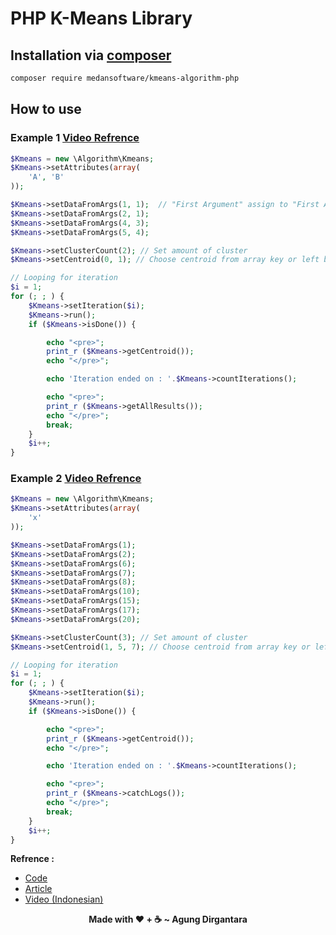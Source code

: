 # PHP K-Means Library

## Installation via [composer](https://getcomposer.org)

```bash
composer require medansoftware/kmeans-algorithm-php
```

## How to use

### Example 1 [Video Refrence](https://www.youtube.com/watch?v=MayK_kwJgv4)

```php
$Kmeans = new \Algorithm\Kmeans;
$Kmeans->setAttributes(array(
	'A', 'B'
));

$Kmeans->setDataFromArgs(1, 1);  // "First Argument" assign to "First Attribute" and "Second Argument" assign to "Second Attribute" etc.
$Kmeans->setDataFromArgs(2, 1);
$Kmeans->setDataFromArgs(4, 3);
$Kmeans->setDataFromArgs(5, 4);

$Kmeans->setClusterCount(2); // Set amount of cluster
$Kmeans->setCentroid(0, 1); // Choose centroid from array key or left blank will auto fill

// Looping for iteration
$i = 1;
for (; ; ) {
	$Kmeans->setIteration($i);
	$Kmeans->run();
	if ($Kmeans->isDone()) {

		echo "<pre>";
		print_r ($Kmeans->getCentroid());
		echo "</pre>";

		echo 'Iteration ended on : '.$Kmeans->countIterations();

		echo "<pre>";
		print_r ($Kmeans->getAllResults());
		echo "</pre>";
		break;
	}
	$i++;
}
```

### Example 2 [Video Refrence](https://www.youtube.com/watch?v=FUwxw9Rv4Ls)

```php
$Kmeans = new \Algorithm\Kmeans;
$Kmeans->setAttributes(array(
	'x'
));

$Kmeans->setDataFromArgs(1);
$Kmeans->setDataFromArgs(2);
$Kmeans->setDataFromArgs(6);
$Kmeans->setDataFromArgs(7);
$Kmeans->setDataFromArgs(8);
$Kmeans->setDataFromArgs(10);
$Kmeans->setDataFromArgs(15);
$Kmeans->setDataFromArgs(17);
$Kmeans->setDataFromArgs(20);

$Kmeans->setClusterCount(3); // Set amount of cluster
$Kmeans->setCentroid(1, 5, 7); // Choose centroid from array key or left blank will auto fill

// Looping for iteration
$i = 1;
for (; ; ) {
	$Kmeans->setIteration($i);
	$Kmeans->run();
	if ($Kmeans->isDone()) {

		echo "<pre>";
		print_r ($Kmeans->getCentroid());
		echo "</pre>";

		echo 'Iteration ended on : '.$Kmeans->countIterations();

		echo "<pre>";
		print_r ($Kmeans->catchLogs());
		echo "</pre>";
		break;
	}
	$i++;
}
```

**Refrence :**

- [Code](https://codepad.co/snippet/php-kmeans-library)
- [Article](http://studyshut.blogspot.com/2018/12/contoh-perhitungan-manual-menggunakan.html)
- [Video (Indonesian)](https://www.youtube.com/watch?v=MayK_kwJgv4)

<p align="center"><b>Made with ❤️ + ☕ ~ Agung Dirgantara</b></p>
